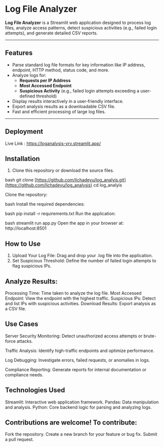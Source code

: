 # Log File Analyzer

**Log File Analyzer** is a Streamlit web application designed to process log files, analyze access patterns, detect suspicious activities (e.g., failed login attempts), and generate detailed CSV reports.

---

## Features

- Parse standard log file formats for key information like IP address, endpoint, HTTP method, status code, and more.
- Analyze logs for:
  - **Requests per IP Address**
  - **Most Accessed Endpoint**
  - **Suspicious Activity** (e.g., failed login attempts exceeding a user-defined threshold)
- Display results interactively in a user-friendly interface.
- Export analysis results as a downloadable CSV file.
- Fast and efficient processing of large log files.

---


## Deployment
 Live Link : https://loganalysis-vrv.streamlit.app/
## Installation

1. Clone this repository or download the source files.

   
bash
   git clone [https://github.com/lichadeyu/log_analyis.git](https://github.com/lichadeyu/log_analysis)
   cd log_analyis

   Clone the repository:

bash
   Install the required dependencies:

bash
    pip install -r requirements.txt
    Run the application:

bash
    streamlit run app.py
    Open the app in your browser at: http://localhost:8501

## How to Use

1. Upload Your Log File: Drag and drop your .log file into the application.
2. Set Suspicious Threshold: Define the number of failed login attempts to flag suspicious IPs.
   
## Analyze Results:
Processing Time: Time taken to analyze the log file.
Most Accessed Endpoint: View the endpoint with the highest traffic.
Suspicious IPs: Detect and list IPs with suspicious activities.
Download Results: Export analysis as a CSV file.


## Use Cases
Server Security Monitoring: Detect unauthorized access attempts or brute-force attacks.

Traffic Analysis: Identify high-traffic endpoints and optimize performance.

Log Debugging: Investigate errors, failed requests, or anomalies in logs.

Compliance Reporting: Generate reports for internal documentation or compliance needs.

## Technologies Used
Streamlit: Interactive web application framework.
Pandas: Data manipulation and analysis.
Python: Core backend logic for parsing and analyzing logs.


## Contributions are welcome! To contribute:

Fork the repository.
Create a new branch for your feature or bug fix.
Submit a pull request.



